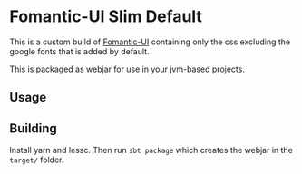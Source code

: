 # Fomantic-UI Slim Default

This is a custom build of [Fomantic-UI](https://fomantic-ui.com)
containing only the css excluding the google fonts that is added by
default.

This is packaged as webjar for use in your jvm-based projects.

## Usage


## Building

Install yarn and lessc. Then run `sbt package` which creates the
webjar in the `target/` folder.
